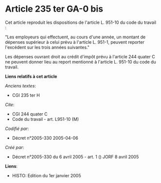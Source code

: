 # Article 235 ter GA-0 bis

Cet article reproduit les dispositions de l'article L. 951-10 du code du travail :

"Les employeurs qui effectuent, au cours d'une année, un montant de dépenses supérieur à celui prévu à l'article L. 951-1,
peuvent reporter l'excédent sur les trois années suivantes."

Les dépenses ouvrant droit au crédit d'impôt prévu à l'article 244 quater C ne peuvent donner lieu au report mentionné à
l'article L. 951-10 du code du travail.

**Liens relatifs à cet article**

_Anciens textes_:

  - CGI 235 ter H

_Cite_:

  - CGI 244 quater C
  - Code du travail - art. L951-10 (M)

_Codifié par_:

  - Décret n°2005-330 2005-04-06

_Créé par_:

  - Décret n°2005-330 du 6 avril 2005 - art. 1 () JORF 8 avril 2005

**Liens**:

  - HISTO: Edition du 1er janvier 2005
